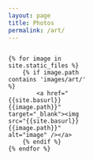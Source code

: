 ```yaml
---
layout: page
title: Photos
permalink: /art/
---
```


<div style="display: grid; column-gap: 5px; row-gap: 5px; grid-template-columns: repeat(3, 1fr);">

    {% for image in site.static_files %}
        {% if image.path contains 'images/art/' %}
            <a href="{{site.basurl}}{{image.path}}" target="_blank"><img src="{{site.basurl}}{{image.path}}" alt="image" /></a>
        {% endif %}
    {% endfor %}
</div>
